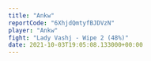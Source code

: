 ```yaml
---
title: "Ankw"
reportCode: "6XhjdQmtyfBJDVzN"
player: "Ankw"
fight: "Lady Vashj - Wipe 2 (48%)"
date: 2021-10-03T19:05:08.133000+00:00
---
```

